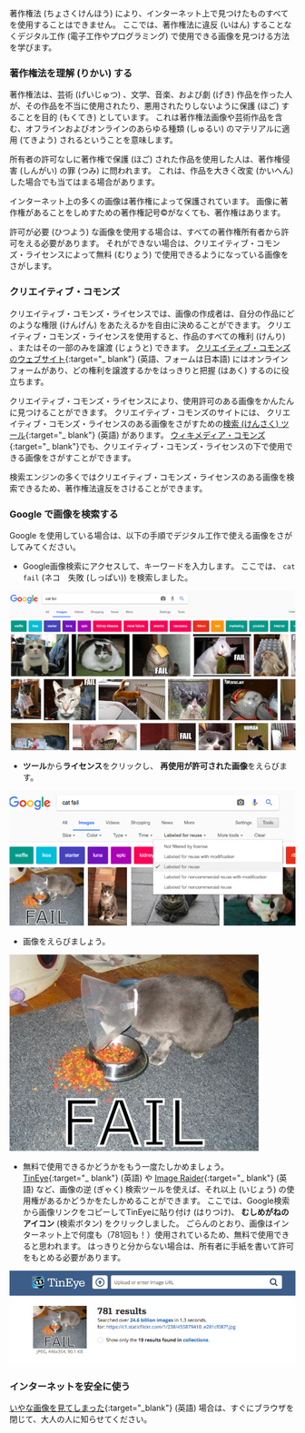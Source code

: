 著作権法 (ちょさくけんほう) により、インターネット上で見つけたものすべてを使用することはできません。 ここでは、著作権法に違反 (いはん) することなくデジタル工作 (電子工作やプログラミング) で使用できる画像を見つける方法を学びます。

### 著作権法を理解 (りかい) する

著作権法は、芸術 (げいじゅつ) 、文学、音楽、および劇 (げき) 作品を作った人が、その作品を不当に使用されたり、悪用されたりしないように保護 (ほご) することを目的 (もくてき) としています。 これは著作権法画像や芸術作品を含む、オフラインおよびオンラインのあらゆる種類 (しゅるい) のマテリアルに適用 (てきよう) されるということを意味します。

所有者の許可なしに著作権で保護 (ほご) された作品を使用した人は、著作権侵害 (しんがい) の罪 (つみ) に問われます。 これは、作品を大きく改変 (かいへん) した場合でも当てはまる場合があります。

インターネット上の多くの画像は著作権によって保護されています。 画像に著作権があることをしめすための著作権記号©がなくても、著作権はあります。

許可が必要 (ひつよう) な画像を使用する場合は、すべての著作権所有者から許可をえる必要があります。 それができない場合は、クリエイティブ・コモンズ・ライセンスによって無料 (むりょう) で使用できるようになっている画像をさがします。

### クリエイティブ・コモンズ

クリエイティブ・コモンズ・ライセンスでは、画像の作成者は、自分の作品にどのような権限 (けんげん) をあたえるかを自由に決めることができます。 クリエイティブ・コモンズ・ライセンスを使用すると、作品のすべての権利 (けんり) 、またはその一部のみを譲渡 (じょうと) できます。 [クリエイティブ・コモンズのウェブサイト](https://creativecommons.org/){:target="_ blank"} (英語、フォームは日本語) にはオンラインフォームがあり、どの権利を譲渡するかをはっきりと把握 (はあく) するのに役立ちます。

クリエイティブ・コモンズ・ライセンスにより、使用許可のある画像をかんたんに見つけることができます。 クリエイティブ・コモンズのサイトには、 クリエイティブ・コモンズ・ライセンスのある画像をさがすための[検索 (けんさく) ツール](https://search.creativecommons.org/){:target="_ blank"} (英語) があります。 [ウィキメディア・コモンズ](https://commons.wikimedia.org/wiki/Main_Page){:target="_ blank"}でも、クリエイティブ・コモンズ・ライセンスの下で使用できる画像をさがすことができます。

検索エンジンの多くではクリエイティブ・コモンズ・ライセンスのある画像を検索できるため、著作権法違反をさけることができます。

### Google で画像を検索する

Google を使用している場合は、以下の手順でデジタル工作で使える画像をさがしてみてください。

+ Google画像検索にアクセスして、キーワードを入力します。 ここでは、 `cat fail` (ネコ　失敗 (しっぱい)) を検索しました。

![ネコの失敗　検索](images/catfailsearch.png)

+ **ツール**から**ライセンス**をクリックし、 **再使用が許可された画像**をえらびます。

![再使用許可](images/labeledforreuse.png)

+ 画像をえらびましょう。

![ネコの失敗](images/catfail.png)

+ 無料で使用できるかどうかをもう一度たしかめましょう。 [TinEye](https://www.tineye.com/){:target="_ blank"} (英語) や [Image Raider](https://www.imageraider.com/){:target="_ blank"} (英語) など、画像の逆 (ぎゃく) 検索ツールを使えば、それ以上 (いじょう) の使用権があるかどうかをたしかめることができます。 ここでは、Google検索から画像リンクをコピーしてTinEyeに貼り付け (はりつけ)、 **むしめがねのアイコン** (検索ボタン) をクリックしました。 ごらんのとおり、画像はインターネット上で何度も（781回も！）使用されているため、無料で使用できると思われます。 はっきりと分からない場合は、所有者に手紙を書いて許可をもとめる必要があります。

![逆検索](images/reversesearch.png)

### インターネットを安全に使う

[いやな画像を見てしまった](https://www.thinkuknow.co.uk/11_13/Need-advice/Things-you-see-online/){:target="_blank"} (英語) 場合は、すぐにブラウザを閉じて、大人の人に知らせてください。